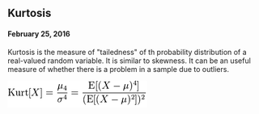 ## Kurtosis
#### February 25, 2016

Kurtosis is the measure of "tailedness" of th probability distribution of a real-valued random variable. It is similar to skewness. It can be an useful measure of whether there is a problem in a sample due to outliers.

![kurtosis](images/kurtosis.png "kurtosis")

